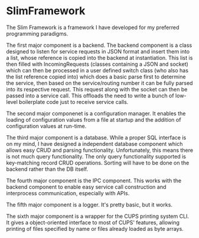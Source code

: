 # SlimFramework
The Slim Framework is a framework I have developed for my preferred programming paradigms.


The first major component is a backend. The backend component is a class designed to listen for service requests in JSON format and insert them into a list, whose reference is copied into the backend at instantiation. This list is then filled with IncomingRequests (classes containing a JSON and socket) which can then be processed in a user defined switch class (who also has the list reference copied into) which does a basic parse first to determine the service, then based on the service/routing number it can be fully parsed into its respective request. This request along with the socket can then be passed into a service call.  This offloads the need to write a bunch of low-level boilerplate code just to receive service calls.

The second major componenet is a configuration manager. It enables the loading of configuration values from a file at startup and the addition of configuration values at run-time.

The third major component is a database. While a proper SQL interface is on my mind, I have designed a independent database component which allows easy CRUD  and parsing functionality. Unfortunately, this means there is not much query functionality. The only query functionality supported is key-matching record CRUD operations. Sorting will have to be done on the backend rather than the DB itself.

The fourth major component is the IPC component. This works with the backend component to enable easy service call construction and interprocess communication, especially with APIs.

The fifth major component is a logger. It's pretty basic, but it works.

The sixth major component is a wrapper for the CUPS printing system CLI. It gives a object-oriented interface to most of CUPS' features, allowing printing of files specified by name or files already loaded as byte arrays.
